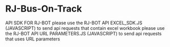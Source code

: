 # RJ-Bus-On-Track
API SDK FOR RJ-BOT
please use the RJ-BOT API EXCEL_SDK.JS (JAVASCRIPT) to send api requests that contain excel workbook
please use the RJ-BOT API URL PARAMETERS.JS (JAVASCRIPT) to send api requests that uses URL parameters

